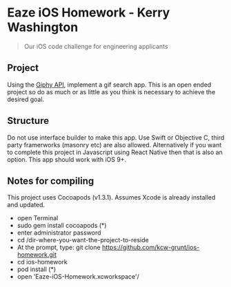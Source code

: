 # Eaze iOS Homework - Kerry Washington

>Our iOS code challenge for engineering applicants

## Project

Using the [Giphy API](https://github.com/Giphy/GiphyAPI), implement a gif search app. This is an open ended project so do as much or as little as you think is necessary to achieve the desired goal.

## Structure

Do not use interface builder to make this app. Use Swift or Objective C, third party framerworks (masonry etc) are also allowed. Alternatively if you want to complete this project in Javascript using React Native then that is also an option. This app should work with iOS 9+.

## Notes for compiling

This project uses Cocoapods (v1.3.1). Assumes Xcode is already installed and updated.

- open Terminal 
- sudo gem install cocoapods (*)
- enter administrator password
- cd /dir-where-you-want-the-project-to-reside
- At the prompt, type: git clone https://github.com/kcw-grunt/ios-homework.git
- cd ios-homework
- pod install (*)
- open 'Eaze-iOS-Homework.xcworkspace'/
